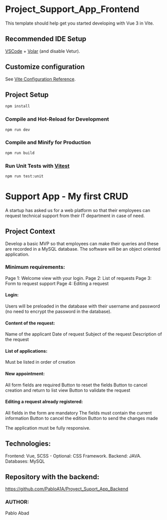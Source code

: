 # Project_Support_App_Frontend

This template should help get you started developing with Vue 3 in Vite.

## Recommended IDE Setup

[VSCode](https://code.visualstudio.com/) + [Volar](https://marketplace.visualstudio.com/items?itemName=Vue.volar) (and disable Vetur).

## Customize configuration

See [Vite Configuration Reference](https://vitejs.dev/config/).

## Project Setup

```sh
npm install
```

### Compile and Hot-Reload for Development

```sh
npm run dev
```

### Compile and Minify for Production

```sh
npm run build
```

### Run Unit Tests with [Vitest](https://vitest.dev/)

```sh
npm run test:unit
```

# Support App - My first CRUD

A startup has asked us for a web platform so that their employees can request technical support from their IT department in case of need.

## Project Context

Develop a basic MVP so that employees can make their queries and these are recorded in a MySQL database. The software will be an object oriented application.

### Minimum requirements:
Page 1: Welcome view with your login.
Page 2: List of requests
Page 3: Form to request support
Page 4: Editing a request

#### Login:
Users will be preloaded in the database with their username and password (no need to encrypt the password in the database).

#### Content of the request:
Name of the applicant
Date of request
Subject of the request
Description of the request

#### List of applications:
Must be listed in order of creation

#### New appointment:
All form fields are required
Button to reset the fields
Button to cancel creation and return to list view
Button to validate the request

#### Editing a request already registered:
All fields in the form are mandatory
The fields must contain the current information
Button to cancel the edition
Button to send the changes made

The application must be fully responsive.

## Technologies: 
Frontend: Vue, SCSS - Optional: CSS Framework.
Backend: JAVA.
Databases: MySQL

## Repository with the backend:

https://github.com/PabloA1A/Proyect_Suport_App_Backend

### AUTHOR:

Pablo Abad